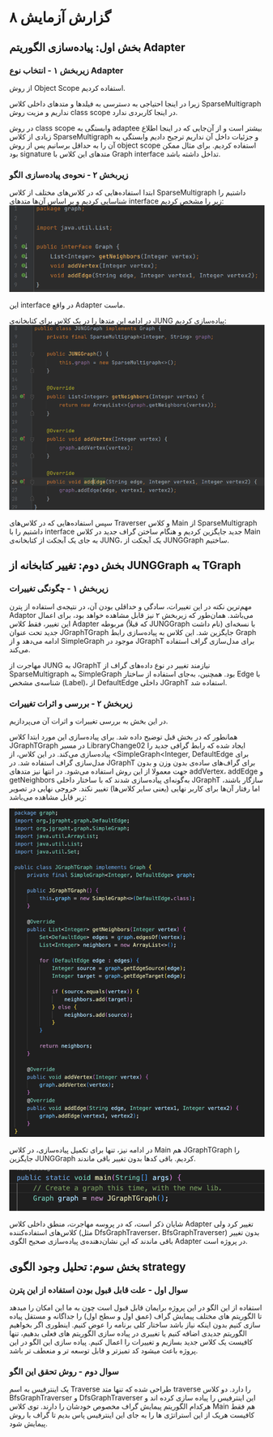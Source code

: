 # گزارش آزمایش ۸

## بخش اول: پیاده‌سازی الگوریتم Adapter
### زیربخش ۱ - انتخاب نوع Adapter
از روش Object Scope استفاده کردیم.

زیرا در اینجا احتیاجی به دسترسی به فیلدها و متدهای داخلی کلاس SparseMultigraph نداریم و مزیت روش class scope در اینجا کاربردی ندارد.

در روش class scope وابستگی به adaptee بیشتر است و از آن‌جایی که در اینجا اطلاع زیادی از کلاس SparseMultigraph و جزئیات داخل آن نداریم ترجیح دادیم وابستگی به آن را به حداقل برسانیم پس از روش object scope استفاده کردیم. برای مثال ممکن بود signature متدهای این کلاس با Graph interface تداخل داشته باشد.

### زیربخش ۲ - نحوه‌ی پیاده‌سازی الگو
ابتدا استفاده‌هایی که در کلاس‌های مختلف از کلاس SparseMultigraph داشتیم را شناسایی کردیم و بر اساس آن‌ها متدهای interface زیر را مشخص کردیم:
![img.png](static/graph_interface.png)

این interface در واقع Adapter ماست.

در ادامه این متدها را در یک کلاس برای کتابخانه‌ی JUNG پیاده‌سازی کردیم:
![img.png](static/jung_graph.png)

سپس استفاده‌هایی که در کلاس‌های Traverser و کلاس Main از SparseMultigraph داشتیم را با interface جدید جایگزین کردیم و هنگام ساختن گراف جدید در کلاس Main به جای یک آبجکت از کتابخانه‌ی JUNG، یک آبجکت از JUNGGraph ساختیم.

## بخش دوم: تغییر کتابخانه از JUNGGraph به TGraph
### زیربخش ۱ - چگونگی تغییرات
مهم‌ترین نکته در این تغییرات، سادگی و حداقلی بودن آن، در نتیجه‌ی استفاده از پترن Adaptor می‌باشد.
همان‌طور که زیربخش ۲ نیز قابل مشاهده خواهد بود، برای اعمال این تغییر، فقط کلاس Adapter مربوطه (که قبلاً JUNGGraph نام داشت) با نسخه‌ای جدید تحت عنوان JGraphTGraph جایگزین شد. این کلاس به پیاده‌سازی رابط Graph ادامه می‌دهد و از SimpleGraph موجود در JGraphT برای مدل‌سازی گراف استفاده می‌کند.

مهاجرت از JUNG به JGraphT نیازمند تغییر در نوع داده‌های گراف از SparseMultigraph به SimpleGraph بود. همچنین، به‌جای استفاده از ساختار Edge با شناسه‌ی مشخص (Label)، از DefaultEdge داخلی JGraphT استفاده شد.

### زیربخش ۲ - بررسی و اثرات تغییرات
در این بخش به بررسی تغییرات و اثرات آن می‌پردازیم.

همانطور که در بخش قبل توضیح داده شد. برای پیاده‌سازی این مورد ابتدا کلاس JGraphTGraph در مسیر LibraryChange02 ایجاد شده که رابط گرافی جدید را پیاده‌سازی می‌کند. در این کلاس، از <SimpleGraph<Integer, DefaultEdge برای مدل‌سازی گراف استفاده شد. در JGraphT برای گراف‌های ساده‌ی بدون وزن و بدون جهت معمولا از این روش استفاده می‌‌شود. در انتها نیز متدهای addVertex، addEdge و getNeighbors به‌گونه‌ای پیاده‌سازی شدند که با ساختار داخلی JGraphT سازگار باشند، اما رفتار آن‌ها برای کاربر نهایی (یعنی سایر کلاس‌ها) تغییر نکند.
خروجی نهایی در تصویر زیر قابل مشاهده می‌باشد:


![img.png](static/JGraphTGraphChange.png)

در ادامه نیز، تنها برای تکمیل پیاده‌سازی، در کلاس Main هم JGraphTGraph را جایگزین JUNGGraph کردیم. باقی کدها بدون تغییر باقی ماندند.


![img.png](static/MainChange.png)


شایان ذکر است، که در پروسه مهاجرت، منطق داخلی کلاس Adapter تغییر کرد ولی کلاس‌های استفاده‌کننده (مثل DfsGraphTraverser، BfsGraphTraverser) بدون تغییر باقی ماندند که این نشان‌دهنده‌ی پیاده‌سازی صحیح الگوی Adapter در پروژه است.

## بخش سوم: تحلیل وجود الگوی strategy 
### سوال اول - علت قابل قبول بودن استفاده از این پترن 
استفاده از این الگو در این پروژه برایمان قابل قبول است چون به ما این امکان را میدهد تا الگوریتم های مختلف پیمایش گراف (عمق اول و سطح اول) را جداگانه و مستقل پیاده سازی کنیم بدون اینکه نیاز باشد ساختار کلی برنامه را عوض کنیم. اینطوری اگر بخواهیم الگوریتم جدیدی اضافه کنیم یا تغییری در پیاده سازی الگوریتم های فعلی بدهیم، تنها کافیست یک کلاس جدید بسازیم و تغییرات را اعمال کنیم. پیاده سازی این الگو در این پروژه باعث میشود کد تمیزتر و قابل توسعه تر و منعطف تر باشد.

### سوال دوم - روش تحقق این الگو 
یک اینترفیس به اسم Traverse طراحی شده که تنها متد traverse را دارد. دو کلاس BfsGraphTraverser و DfsGraphTraverser این اینترفیس را پیاده سازی کرده اند و هرکدام الگوریتم پیمایش گراف مخصوص خودشان را دارند. توی کلاس Main هم فقط کافیست هریک از این استراتژی ها را به جای این اینترفیس پاس بدیم تا گراف با روش پیمایش شود.

